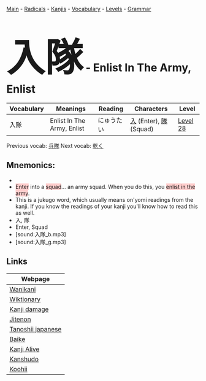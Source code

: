 <style> bigfont {font-size: 100px}</style>
[Main](../README.md) -
[Radicals](../radicals.md) -
[Kanjis](../kanjis.md) -
[Vocabulary](../vocabulary.md) -
[Levels](../levels.md) -
[Grammar](../grammar.md)
# <bigfont> 入隊</bigfont> - Enlist In The Army, Enlist 

| Vocabulary | Meanings | Reading | Characters | Level |
| --- | --- | --- | --- | --- |
| 入隊 | Enlist In The Army, Enlist | にゅうたい |  [入](../kanjis/入.md) (Enter), [隊](../kanjis/隊.md) (Squad) | [Level 28](../levels/wk_level28.md) |

Previous vocab: [兵隊](兵隊.md) Next vocab: [乾く](乾く.md) 

## Mnemonics:

* 
* <span style="background-color:#ffcccb"> Enter</span> into a <span style="background-color:#ffcccb"> squad</span>... an army squad. When you do this, you <span style="background-color:#ffcccb"> enlist in the army</span>.
* This is a jukugo word, which usually means on'yomi readings from the kanji. If you know the readings of your kanji you'll know how to read this as well.
* 入, 隊
* Enter, Squad
* [sound:入隊_b.mp3]
* [sound:入隊_g.mp3]


## Links 

| Webpage |
| --- |
| [Wanikani          ](https://www.wanikani.com/kanji/入隊) |
| [Wiktionary        ](https://en.wiktionary.org/wiki/入隊) |
| [Kanji damage      ](http://www.kanjidamage.com/kanji/search?utf8=✓&q=入隊) |
| [Jitenon           ](https://jitenon.com/kanji/入隊) |
| [Tanoshii japanese ](https://www.tanoshiijapanese.com/dictionary/kanji.cfm?k=入隊) |
| [Baike             ](https://baike.baidu.com/item/入隊) |
| [Kanji Alive       ](https://app.kanjialive.com/入隊) |
| [Kanshudo          ](https://www.kanshudo.com/searchmn?q=入隊) |
| [Koohii            ](https://kanji.koohii.com/study/kanji/入隊) |
